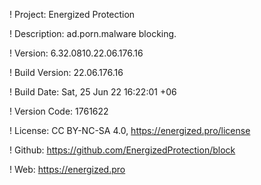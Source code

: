 ! Project: Energized Protection

! Description: ad.porn.malware blocking.

! Version: 6.32.0810.22.06.176.16

! Build Version: 22.06.176.16

! Build Date: Sat, 25 Jun 22 16:22:01 +06

! Version Code: 1761622

! License: CC BY-NC-SA 4.0, https://energized.pro/license

! Github: https://github.com/EnergizedProtection/block

! Web: https://energized.pro
